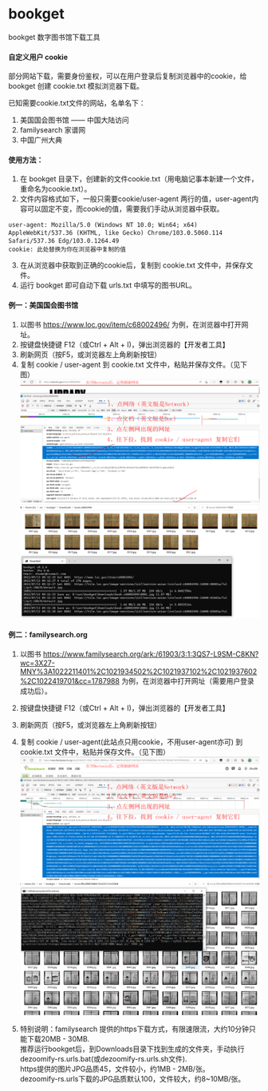 # bookget
bookget 数字图书馆下载工具

#### 自定义用户 cookie
部分网站下载，需要身份鉴权，可以在用户登录后复制浏览器中的cookie，给 bookget 创建 cookie.txt 模拟浏览器下载。

已知需要cookie.txt文件的网站，名单名下：
1. 美国国会图书馆 —— 中国大陆访问
2. familysearch 家谱网
3. 中国广州大典 

#### 使用方法：
1. 在 bookget 目录下，创建新的文件cookie.txt（用电脑记事本新建一个文件，重命名为cookie.txt）。
2. 文件内容格式如下，一般只需要cookie/user-agent 两行的值，user-agent内容可以固定不变，而cookie的值，需要我们手动从浏览器中获取。

```
user-agent: Mozilla/5.0 (Windows NT 10.0; Win64; x64) AppleWebKit/537.36 (KHTML, like Gecko) Chrome/103.0.5060.114 Safari/537.36 Edg/103.0.1264.49
cookie: 此处替换为你在浏览器中复制的值
```
3. 在从浏览器中获取到正确的cookie后，复制到 cookie.txt 文件中，并保存文件。
4. 运行 bookget 即可自动下载 urls.txt 中填写的图书URL。

#### 例一：美国国会图书馆
1. 以图书 https://www.loc.gov/item/c68002496/ 为例，在浏览器中打开网址。
2. 按键盘快捷键 F12（或Ctrl + Alt + I)，弹出浏览器的【开发者工具】
3. 刷新网页（按F5，或浏览器左上角刷新按钮）
4. 复制 cookie / user-agent  到 cookie.txt 文件中，粘贴并保存文件。（见下图）
   ![](/doc/images/cookie-loc.png)   ![](/doc/images/loc-demo.png)



#### 例二：familysearch.org
1. 以图书 https://www.familysearch.org/ark:/61903/3:1:3QS7-L9SM-C8KN?wc=3X27-MNY%3A1022211401%2C1021934502%2C1021937102%2C1021937602%2C1022419701&cc=1787988
   为例，在浏览器中打开网址（需要用户登录成功后）。
2. 按键盘快捷键 F12（或Ctrl + Alt + I)，弹出浏览器的【开发者工具】
3. 刷新网页（按F5，或浏览器左上角刷新按钮）
4. 复制 cookie / user-agent(此站点只用cookie，不用user-agent亦可)  到 cookie.txt 文件中，粘贴并保存文件。（见下图）
   ![](/doc/images/cookie-familysearch.png)   ![](/doc/images/familysearch-demo.png)

5. 特别说明：familysearch 提供的https下载方式，有限速限流，大约10分钟只能下载20MB - 30MB.      
   推荐运行bookget后，到Downloads目录下找到生成的文件夹，手动执行dezoomify-rs.urls.bat(或dezoomify-rs.urls.sh文件).    
   https提供的图片JPG品质45，文件较小，约1MB - 2MB/张。   
   dezoomify-rs.urls下载的JPG品质默认100，文件较大，约8~10MB/张。






